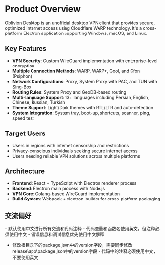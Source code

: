 # Product Overview

Oblivion Desktop is an unofficial desktop VPN client that provides secure, optimized internet access using Cloudflare WARP technology. It's a cross-platform Electron application supporting Windows, macOS, and Linux.

## Key Features

- **VPN Security**: Custom WireGuard implementation with enterprise-level encryption
- **Multiple Connection Methods**: WARP, WARP+, Gool, and Cfon (Psiphon)
- **Network Configurations**: Proxy, System Proxy with PAC, and TUN with Sing-Box
- **Routing Rules**: System Proxy and GeoDB-based routing
- **Multi-language Support**: 13+ languages including Persian, English, Chinese, Russian, Turkish
- **Theme Support**: Light/Dark themes with RTL/LTR and auto-detection
- **System Integration**: System tray, boot-up, shortcuts, scanner, ping, speed test

## Target Users

- Users in regions with internet censorship and restrictions
- Privacy-conscious individuals seeking secure internet access
- Users needing reliable VPN solutions across multiple platforms

## Architecture

- **Frontend**: React + TypeScript with Electron renderer process
- **Backend**: Electron main process with Node.js
- **VPN Core**: Golang-based WireGuard implementation
- **Build System**: Webpack + electron-builder for cross-platform packaging

## 交流偏好

- 默认使用中文进行所有交流和代码注释
- 代码变量和函数名使用英文，但注释必须使用中文
- 错误信息和调试信息优先使用中文解释
- 修改根目录下的package.json中的version字段，需要同步修改release\app\package.json中的version字段
- 代码中的注释必须使用中文，不要使用英文
